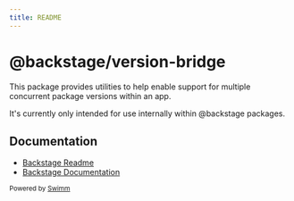 ```yaml
---
title: README
---
```

# @backstage/version-bridge

This package provides utilities to help enable support for multiple concurrent package versions within an app.

It's currently only intended for use internally within @backstage packages.

## Documentation

- [Backstage Readme](https://github.com/backstage/backstage/blob/master/README.md)
- [Backstage Documentation](https://backstage.io/docs)

<SwmMeta version="3.0.0"><sup>Powered by [Swimm](https://app.swimm.io/)</sup></SwmMeta>
